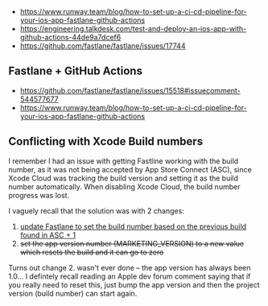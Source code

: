 * https://www.runway.team/blog/how-to-set-up-a-ci-cd-pipeline-for-your-ios-app-fastlane-github-actions
* https://engineering.talkdesk.com/test-and-deploy-an-ios-app-with-github-actions-44de9a7dcef6
* https://github.com/fastlane/fastlane/issues/17744

## Fastlane + GitHub Actions
* https://github.com/fastlane/fastlane/issues/15518#issuecomment-544577677
* https://www.runway.team/blog/how-to-set-up-a-ci-cd-pipeline-for-your-ios-app-fastlane-github-actions

## Conflicting with Xcode Build numbers
I remember I had an issue with getting Fastline working with the build number, as it was not being accepted by App Store Connect (ASC), since Xcode Cloud was tracking the build version and setting it as the build number automatically. When disabling Xcode Cloud, the build number progress was lost.

I vaguely recall that the solution was with 2 changes: 
1. [update Fastlane to set the build number based on the previous build found in ASC + 1](https://github.com/ky1ejs/my-tfc-bb/commit/4cce06720ea7ee5582e082e96f234b72382fb148)
2. ~~set the app version number (MARKETING_VERSION) to a new value which resets the build and it can go to zero~~

Turns out change 2. wasn't ever done – the app version has always been 1.0... I defintely recall reading an Apple dev forum comment saying that if you really need to reset this, just bump the app version and then the project version (build number) can start again.
